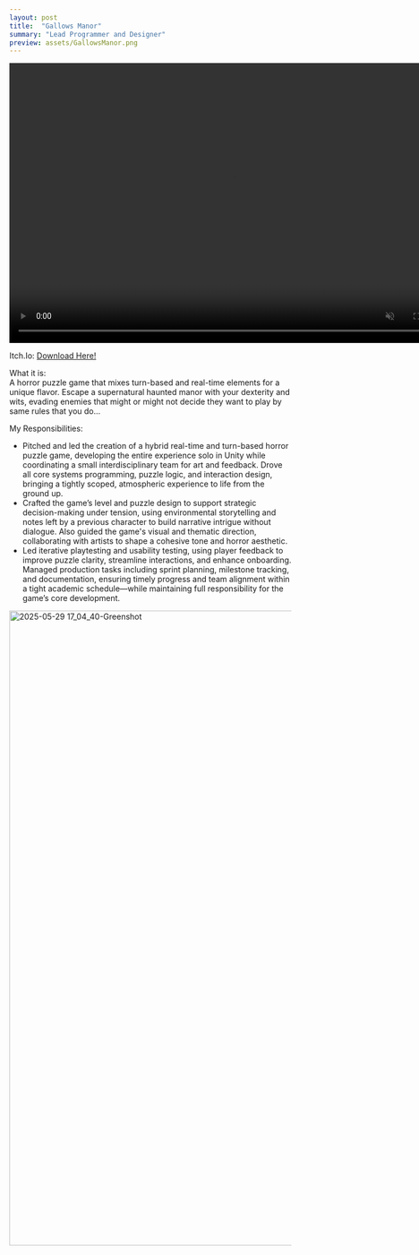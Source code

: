 ```yaml
---
layout: post
title:  "Gallows Manor"
summary: "Lead Programmer and Designer"
preview: assets/GallowsManor.png
---
```

<video width="800" height="500" controls autoplay loop muted playsinline>
  <source src="https://zachtier.github.io/ZacharyTieu.github.io/assets/gallowsManorTrailer1-VEED.mp4" type="video/mp4">
  Your browser does not support the video tag.
</video>

Itch.Io: [Download Here!](https://zachtier.itch.io/gallows-manor)

What it is:\
A horror puzzle game that mixes turn-based and real-time elements for a unique flavor. Escape a supernatural haunted manor with your dexterity and wits, evading enemies that might or might not decide they want to play by same rules that you do...

My Responsibilities:
* Pitched and led the creation of a hybrid real-time and turn-based horror puzzle game, developing the entire experience solo in Unity while coordinating a small interdisciplinary team for art and feedback. Drove all core systems programming, puzzle logic, and interaction design, bringing a tightly scoped, atmospheric experience to life from the ground up.
* Crafted the game’s level and puzzle design to support strategic decision-making under tension, using environmental storytelling and notes left by a previous character to build narrative intrigue without dialogue. Also guided the game's visual and thematic direction, collaborating with artists to shape a cohesive tone and horror aesthetic.
* Led iterative playtesting and usability testing, using player feedback to improve puzzle clarity, streamline interactions, and enhance onboarding. Managed production tasks including sprint planning, milestone tracking, and documentation, ensuring timely progress and team alignment within a tight academic schedule—while maintaining full responsibility for the game’s core development.
  
<img width="1134" alt="2025-05-29 17_04_40-Greenshot" src="https://github.com/user-attachments/assets/607fe06c-4cf0-4c90-88ee-67d74b6f32bd" />
